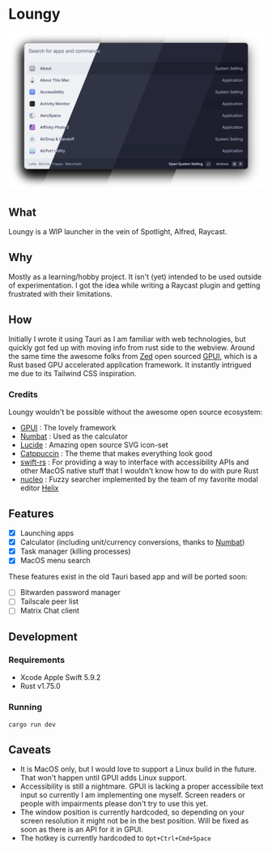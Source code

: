 # Loungy

![Loungy](./img/preview.webp)

## What

Loungy is a WIP launcher in the vein of Spotlight, Alfred, Raycast.

## Why

Mostly as a learning/hobby project. It isn't (yet) intended to be used outside of experimentation.
I got the idea while writing a Raycast plugin and getting frustrated with their limitations.

## How

Initially I wrote it using Tauri as I am familiar with web technologies, but quickly got fed up with moving info from rust side to the webview. Around the same time the awesome folks from [Zed](https://zed.dev/) open sourced [GPUI](https://www.gpui.rs/), which is a Rust based GPU accelerated application framework. It instantly intrigued me due to its Tailwind CSS inspiration.

### Credits

Loungy wouldn't be possible without the awesome open source ecosystem:

- [GPUI](https://www.gpui.rs/) : The lovely framework
- [Numbat](https://numbat.dev/) : Used as the calculator
- [Lucide](https://lucide.dev/) : Amazing open source SVG icon-set
- [Catppuccin](https://github.com/catppuccin) : The theme that makes everything look good
- [swift-rs](https://github.com/Brendonovich/swift-rs) : For providing a way to interface with accessibility APIs and other MacOS native stuff that I wouldn't know how to do with pure Rust
- [nucleo](https://github.com/helix-editor/nucleo) : Fuzzy searcher implemented by the team of my favorite modal editor [Helix](https://github.com/helix-editor/helix)

## Features

- [x] Launching apps
- [x] Calculator (including unit/currency conversions, thanks to [Numbat](https://numbat.dev/))
- [x] Task manager (killing processes)
- [x] MacOS menu search

These features exist in the old Tauri based app and will be ported soon:

- [ ] Bitwarden password manager
- [ ] Tailscale peer list
- [ ] Matrix Chat client

## Development

### Requirements

- Xcode Apple Swift 5.9.2
- Rust v1.75.0

### Running

```
cargo run dev
```

## Caveats

- It is MacOS only, but I would love to support a Linux build in the future. That won't happen until GPUI adds Linux support.
- Accessibility is still a nightmare. GPUI is lacking a proper accessibile text input so currently I am implementing one myself. Screen readers or people with impairments please don't try to use this yet.
- The window position is currently hardcoded, so depending on your screen resolution it might not be in the best position. Will be fixed as soon as there is an API for it in GPUI.
- The hotkey is currently hardcoded to `Opt+Ctrl+Cmd+Space`
